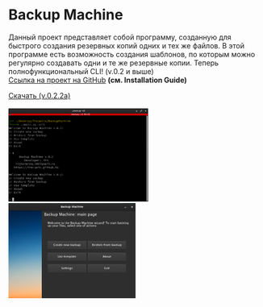 <script async defer src="https://buttons.github.io/buttons.js">
</script>

# Backup Machine
Данный проект представляет собой программу, созданную для быстрого создания резервных копий одних и тех же файлов. В этой программе есть возможность создания шаблонов, по которым можно регулярно создавать одни и те же резервные копии. Теперь полнофункциональный CLI! (v.0.2 и выше)<br>
<a href="https://github.com/thm-unix/BackupMachine" target="_blank">Ссылка на проект на GitHub</a> <b>(см. Installation Guide)</b><br>

<a class="github-button" href="https://github.com/thm-unix/BackupMachine/archive/HEAD.zip" data-icon="octicon-download" data-size="large" aria-label="Download thm-unix/BackupMachine on GitHub">Скачать (v.0.2.2a)</a><br><br>
<img src="cli.png" width="55%" height="55%"><br>
<img src="dark.png" width="50%" height="50%">

